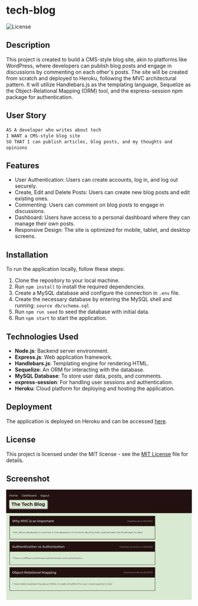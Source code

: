 # tech-blog
![License](https://img.shields.io/badge/license-MIT-blue.svg) 

## Description
This project is created to build a CMS-style blog site, akin to platforms like WordPress, where developers can publish blog posts and engage in discussions by commenting on each other's posts. The site will be created from scratch and deployed to Heroku, following the MVC architectural pattern. It will utilize Handlebars.js as the templating language, Sequelize as the Object-Relational Mapping (ORM) tool, and the express-session npm package for authentication.

## User Story
```
AS A developer who writes about tech
I WANT a CMS-style blog site
SO THAT I can publish articles, blog posts, and my thoughts and opinions
```

## Features

- User Authentication: Users can create accounts, log in, and log out securely.
- Create, Edit and Delete Posts: Users can create new blog posts and edit existing ones.
- Commenting: Users can comment on blog posts to engage in discussions.
- Dashboard: Users have access to a personal dashboard where they can manage their own posts.
- Responsive Design: The site is optimized for mobile, tablet, and desktop screens.


## Installation

To run the application locally, follow these steps:

1. Clone the repository to your local machine.
2. Run `npm install` to install the required dependencies.
3. Create a MySQL database and configure the connection in `.env` file.
4. Create the necessary database by entering the MySQL shell and running: `source db/schema.sql`
5. Run `npm run seed` to seed the database with initial data.
6. Run `npm start` to start the application.


## Technologies Used

- **Node.js**: Backend server environment.
- **Express.js**: Web application framework.
- **Handlebars.js**: Templating engine for rendering HTML.
- **Sequelize**: An ORM for interacting with the database.
- **MySQL Database**: To store user data, posts, and comments.
- **express-session**: For handling user sessions and authentication.
- **Heroku**: Cloud platform for deploying and hosting the application.

## Deployment

The application is deployed on Heroku and can be accessed [here](https://boiling-taiga-49561-29a503c2594b.herokuapp.com/).

## License
This project is licensed under the MIT license - see the [MIT License](https://opensource.org/licenses/MIT) file for details.

## Screenshot
![This is a screenshot](./public/image/screenshot.png)